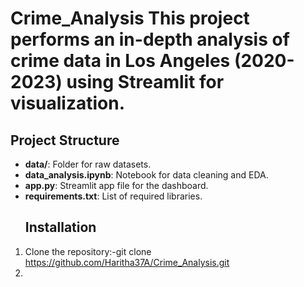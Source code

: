 # Crime_Analysis This project performs an in-depth analysis of crime data in Los Angeles (2020-2023) using Streamlit for visualization.
## Project Structure
- **data/**: Folder for raw datasets.
- **data_analysis.ipynb**: Notebook for data cleaning and EDA.
- **app.py**: Streamlit app file for the dashboard.
- **requirements.txt**: List of required libraries.
  ## Installation
1. Clone the repository:-git clone https://github.com/Haritha37A/Crime_Analysis.git
2. 
